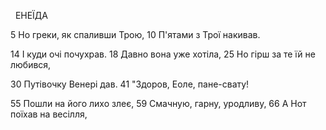 ﻿
﻿
﻿
ЕНЕЇДА

5  Но греки, як спаливши Трою,
10 П'ятами з Трої накивав.

14 І куди очі почухрав.
18 Давно вона уже хотіла,
25 Но гірш за те їй не любився,


30 Путівочку Венері дав.
41 "Здоров, Еоле, пане-свату!


55 Пошли на його лихо злеє,
59 Смачную, гарну, уродливу,
66 А Нот поїхав на весілля,